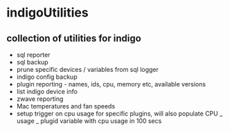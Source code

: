 # indigoUtilities
## collection of utilities for  indigo 
* sql reporter
* sql backup
* prune specific devices / variables from sql logger
* indigo config backup
* plugin reporting - names, ids, cpu, memory etc, available versions
* list indigo device info
* zwave reporting
* Mac temperatures and fan speeds
* setup trigger on cpu usage for specific plugins, will also populate CPU _ usage _ plugid variable with cpu usage in 100 secs
